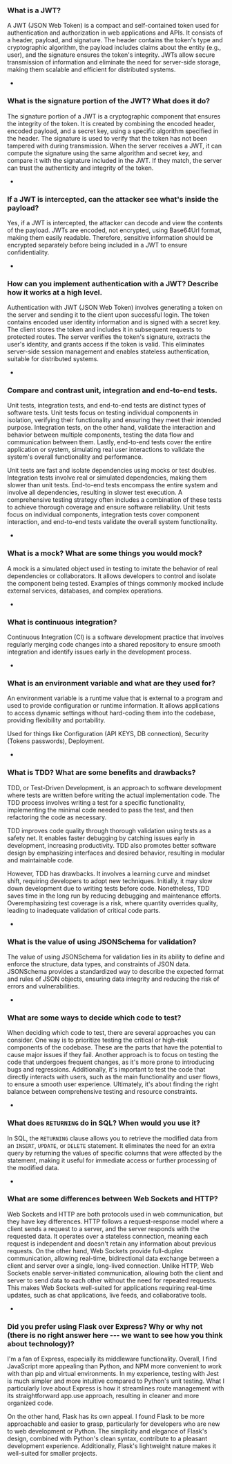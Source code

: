 ### What is a JWT?

A JWT (JSON Web Token) is a compact and self-contained token used for authentication and authorization in web applications and APIs. It consists of a header, payload, and signature. The header contains the token's type and cryptographic algorithm, the payload includes claims about the entity (e.g., user), and the signature ensures the token's integrity. JWTs allow secure transmission of information and eliminate the need for server-side storage, making them scalable and efficient for distributed systems.

-

### What is the signature portion of the JWT? What does it do?

The signature portion of a JWT is a cryptographic component that ensures the integrity of the token. It is created by combining the encoded header, encoded payload, and a secret key, using a specific algorithm specified in the header. The signature is used to verify that the token has not been tampered with during transmission. When the server receives a JWT, it can compute the signature using the same algorithm and secret key, and compare it with the signature included in the JWT. If they match, the server can trust the authenticity and integrity of the token.

-

### If a JWT is intercepted, can the attacker see what's inside the payload?

Yes, if a JWT is intercepted, the attacker can decode and view the contents of the payload. JWTs are encoded, not encrypted, using Base64Url format, making them easily readable. Therefore, sensitive information should be encrypted separately before being included in a JWT to ensure confidentiality.

-

### How can you implement authentication with a JWT? Describe how it works at a high level.

Authentication with JWT (JSON Web Token) involves generating a token on the server and sending it to the client upon successful login. The token contains encoded user identity information and is signed with a secret key. The client stores the token and includes it in subsequent requests to protected routes. The server verifies the token's signature, extracts the user's identity, and grants access if the token is valid. This eliminates server-side session management and enables stateless authentication, suitable for distributed systems.

-

### Compare and contrast unit, integration and end-to-end tests.

Unit tests, integration tests, and end-to-end tests are distinct types of software tests. Unit tests focus on testing individual components in isolation, verifying their functionality and ensuring they meet their intended purpose. Integration tests, on the other hand, validate the interaction and behavior between multiple components, testing the data flow and communication between them. Lastly, end-to-end tests cover the entire application or system, simulating real user interactions to validate the system's overall functionality and performance.

Unit tests are fast and isolate dependencies using mocks or test doubles. Integration tests involve real or simulated dependencies, making them slower than unit tests. End-to-end tests encompass the entire system and involve all dependencies, resulting in slower test execution. A comprehensive testing strategy often includes a combination of these tests to achieve thorough coverage and ensure software reliability. Unit tests focus on individual components, integration tests cover component interaction, and end-to-end tests validate the overall system functionality.

-

### What is a mock? What are some things you would mock?

A mock is a simulated object used in testing to imitate the behavior of real dependencies or collaborators. It allows developers to control and isolate the component being tested. Examples of things commonly mocked include external services, databases, and complex operations.

-

### What is continuous integration?

Continuous Integration (CI) is a software development practice that involves regularly merging code changes into a shared repository to ensure smooth integration and identify issues early in the development process.

-

### What is an environment variable and what are they used for?

An environment variable is a runtime value that is external to a program and used to provide configuration or runtime information. It allows applications to access dynamic settings without hard-coding them into the codebase, providing flexibility and portability.

Used for things like Configuration (API KEYS, DB connection), Security (Tokens passwords), Deployment.

-

### What is TDD? What are some benefits and drawbacks?

TDD, or Test-Driven Development, is an approach to software development where tests are written before writing the actual implementation code. The TDD process involves writing a test for a specific functionality, implementing the minimal code needed to pass the test, and then refactoring the code as necessary.

TDD improves code quality through thorough validation using tests as a safety net. It enables faster debugging by catching issues early in development, increasing productivity. TDD also promotes better software design by emphasizing interfaces and desired behavior, resulting in modular and maintainable code.

However, TDD has drawbacks. It involves a learning curve and mindset shift, requiring developers to adopt new techniques. Initially, it may slow down development due to writing tests before code. Nonetheless, TDD saves time in the long run by reducing debugging and maintenance efforts. Overemphasizing test coverage is a risk, where quantity overrides quality, leading to inadequate validation of critical code parts.

-

### What is the value of using JSONSchema for validation?

The value of using JSONSchema for validation lies in its ability to define and enforce the structure, data types, and constraints of JSON data. JSONSchema provides a standardized way to describe the expected format and rules of JSON objects, ensuring data integrity and reducing the risk of errors and vulnerabilities.

-

### What are some ways to decide which code to test?

When deciding which code to test, there are several approaches you can consider. One way is to prioritize testing the critical or high-risk components of the codebase. These are the parts that have the potential to cause major issues if they fail. Another approach is to focus on testing the code that undergoes frequent changes, as it's more prone to introducing bugs and regressions. Additionally, it's important to test the code that directly interacts with users, such as the main functionality and user flows, to ensure a smooth user experience. Ultimately, it's about finding the right balance between comprehensive testing and resource constraints.

-

### What does `RETURNING` do in SQL? When would you use it?

In SQL, the `RETURNING` clause allows you to retrieve the modified data from an `INSERT`, `UPDATE`, or `DELETE` statement. It eliminates the need for an extra query by returning the values of specific columns that were affected by the statement, making it useful for immediate access or further processing of the modified data.

-

### What are some differences between Web Sockets and HTTP?

Web Sockets and HTTP are both protocols used in web communication, but they have key differences. HTTP follows a request-response model where a client sends a request to a server, and the server responds with the requested data. It operates over a stateless connection, meaning each request is independent and doesn't retain any information about previous requests. On the other hand, Web Sockets provide full-duplex communication, allowing real-time, bidirectional data exchange between a client and server over a single, long-lived connection. Unlike HTTP, Web Sockets enable server-initiated communication, allowing both the client and server to send data to each other without the need for repeated requests. This makes Web Sockets well-suited for applications requiring real-time updates, such as chat applications, live feeds, and collaborative tools.

-

### Did you prefer using Flask over Express? Why or why not (there is no right answer here --- we want to see how you think about technology)?

I'm a fan of Express, especially its middleware functionality. Overall, I find JavaScript more appealing than Python, and NPM more convenient to work with than pip and virtual environments. In my experience, testing with Jest is much simpler and more intuitive compared to Python's unit testing. What I particularly love about Express is how it streamlines route management with its straightforward app.use approach, resulting in cleaner and more organized code.

On the other hand, Flask has its own appeal. I found Flask to be more approachable and easier to grasp, particularly for developers who are new to web development or Python. The simplicity and elegance of Flask's design, combined with Python's clean syntax, contribute to a pleasant development experience. Additionally, Flask's lightweight nature makes it well-suited for smaller projects.
